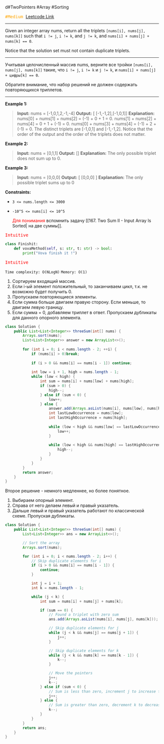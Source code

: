 d#TwoPointers #Array #Sorting 

<kbd><span style="color:orange;">#Medium</span> </kbd>
[Leetcode Link](https://leetcode.com/problems/3sum/description/)

---
Given an integer array nums, return all the triplets `[nums[i], nums[j], nums[k]]` such that `i != j`, `i != k`, and `j != k`, and `nums[i] + nums[j] + nums[k] == 0`.

Notice that the solution set must not contain duplicate triplets.

---
Учитывая целочисленный массив nums, верните все тройки `[nums[i], nums[j], nums[k]]` такие, что `i != j`, `i != k` и `j != k`, и `nums[i] + nums[j] + цифры[k] == 0`.

Обратите внимание, что набор решений не должен содержать повторяющихся триплетов.

---
**Example 1:**

>**Input:** nums = [-1,0,1,2,-1,-4]
>**Output:** [ [-1,-1,2],[-1,0,1]]
>**Explanation:** 
>nums[0] + nums[1] + nums[2] = (-1) + 0 + 1 = 0.
>nums[1] + nums[2] + nums[4] = 0 + 1 + (-1) = 0.
>nums[0] + nums[3] + nums[4] = (-1) + 2 + (-1) = 0.
>The distinct triplets are [-1,0,1] and [-1,-1,2].
>Notice that the order of the output and the order of the triplets does not matter.

**Example 2:**

>**Input:** nums = [0,1,1]
>**Output:** []
>**Explanation:** The only possible triplet does not sum up to 0.

**Example 3:**

>**Input:** nums = [0,0,0]
>**Output:** [ [0,0,0] ]
>**Explanation:** The only possible triplet sums up to 0



**Constraints:**

- `3 <= nums.length <= 3000`
- `-10^5 <= nums[i] <= 10^5`


	<span style="color:red;">Для понимания </span> вспомнить задачу [[167. Two Sum II - Input Array Is Sorted| на две суммы]].


<kbd><span style="color:red;"> Intuitive</span></kbd>


```Python
class Finishit:
    def vovaMethod(self, s: str, t: str) -> bool:
		print("Vova finish it !")
```


<kbd><span style="color:red;"> Intuitive</span></kbd>

`Time complexity: O(NLogN)`
`Memory: O(1)`

1. Сортируем входящий массив.
2. Если i-ый элемент положительный, то заканчиваем цикл, т.к. не возможно будет получить 0.
3. Пропускаем повторяющиеся элементы.
4. Если сумма больше двигаем правую сторону. Если меньше, то двигаем левую границу.
5. Если сумма = 0, добавляем триплет в ответ.  Пропускаем дубликаты для данного опорного элемента. 

```java
class Solution {
    public List<List<Integer>> threeSum(int[] nums) {
        Arrays.sort(nums);
        List<List<Integer>> answer = new ArrayList<>();
        
        for (int i = 0; i < nums.length - 2; ++i) {
            if (nums[i] > 0)break;
            
            if (i > 0 && nums[i] == nums[i - 1]) continue;
            
            int low = i + 1, high = nums.length - 1;
            while (low < high) {
                int sum = nums[i] + nums[low] + nums[high];
                if (sum > 0) {
                    high--;
                } else if (sum < 0) {
                    low++;
                } else {
                    answer.add(Arrays.asList(nums[i], nums[low], nums[high]));
                    int lastLowOccurrence = nums[low];
                    int lastHighOccurrence = nums[high];
                    
                    while (low < high && nums[low] == lastLowOccurrence) {
                        low++;
                    }
                    
                    while (low < high && nums[high] == lastHighOccurrence) {
                        high--;
                    }
                }
            }
        }
        return answer;
    }
}
```

Второе решение - немного медленнее, но более понятное.
1. Выбираем опорный элемент.
2. Справа от него делаем левый и правый указатель.
3. Дальше левый и правый указатель работают по классической схеме. Пропуская дубликаты. 

```java
class Solution {
    public List<List<Integer>> threeSum(int[] nums) {
        List<List<Integer>> ans = new ArrayList<>();

        // Sort the array
        Arrays.sort(nums);

        for (int i = 0; i < nums.length - 2; i++) {
            // Skip duplicate elements for i
            if (i > 0 && nums[i] == nums[i - 1]) {
                continue;
            }

            int j = i + 1;
            int k = nums.length - 1;

            while (j < k) {
                int sum = nums[i] + nums[j] + nums[k];

                if (sum == 0) {
                    // Found a triplet with zero sum
                    ans.add(Arrays.asList(nums[i], nums[j], nums[k]));

                    // Skip duplicate elements for j
                    while (j < k && nums[j] == nums[j + 1]) {
                        j++;
                    }

                    // Skip duplicate elements for k
                    while (j < k && nums[k] == nums[k - 1]) {
                        k--;
                    }

                    // Move the pointers
                    j++;
                    k--;
                } else if (sum < 0) {
                    // Sum is less than zero, increment j to increase the sum
                    j++;
                } else {
                    // Sum is greater than zero, decrement k to decrease the sum
                    k--;
                }
            }
        }
        return ans;
    }
}
```
